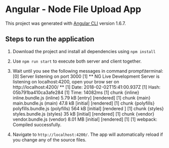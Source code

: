 # Angular - Node File Upload App

This project was generated with [Angular CLI](https://github.com/angular/angular-cli) version 1.6.7.

## Steps to run the application

1. Download the project and install all dependencies using `npm install`

2. Use `npm run start` to execute both server and client together.

3. Wait until you see the following messages in command prompt\terminal:
[0] Server listening on port 3000
[1] ** NG Live Development Server is listening on localhost:4200, open your brow
ser on http://localhost:4200/ **
[1] Date: 2018-02-02T15:41:00.937Z
[1] Hash: 05b791ba410ca3afe284
[1] Time: 14082ms
[1] chunk {inline} inline.bundle.js (inline) 5.79 kB [entry] [rendered]
[1] chunk {main} main.bundle.js (main) 47.8 kB [initial] [rendered]
[1] chunk {polyfills} polyfills.bundle.js (polyfills) 564 kB [initial] [rendered
]
[1] chunk {styles} styles.bundle.js (styles) 35 kB [initial] [rendered]
[1] chunk {vendor} vendor.bundle.js (vendor) 8.01 MB [initial] [rendered]
[1]
[1] webpack: Compiled successfully.

4. Navigate to `http://localhost:4200/`. The app will automatically reload if you change any of the source files.


